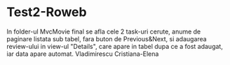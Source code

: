 # Test2-Roweb
In folder-ul MvcMovie final se afla cele 2 task-uri cerute, anume de paginare listata sub tabel, fara buton de Previous&Next, si adaugarea review-ului in view-ul "Details", care apare in tabel dupa ce a fost adaugat, iar data apare automat.
Vladimirescu Cristiana-Elena

